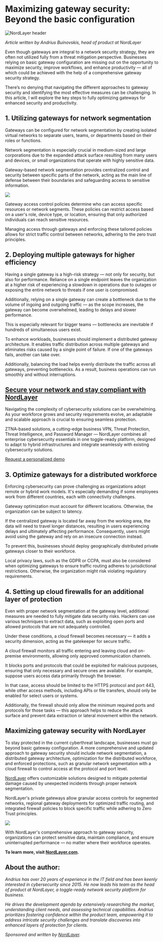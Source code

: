# Maximizing gateway security: Beyond the basic configuration

![NordLayer header](https://www.bleepstatic.com/content/posts/2025/10/16/nordlayer-header.jpg)

_Article written by Andrius Buinovskis, head of product at NordLayer_

Even though gateways are integral to a network security strategy, they are often not utilized fully from a threat mitigation perspective. Businesses relying on basic gateway configuration are missing out on the opportunity to maximize security, improve workflows, and enhance productivity — all of which could be achieved with the help of a comprehensive gateway security strategy.

There’s no denying that navigating the different approaches to gateway security and identifying the most effective measures can be challenging. In this article, I will explore the key steps to fully optimizing gateways for enhanced security and productivity.

## 1\. Utilizing gateways for network segmentation

Gateways can be configured for network segmentation by creating isolated virtual networks to separate users, teams, or departments based on their roles or functions.

Network segmentation is especially crucial in medium-sized and large corporations due to the expanded attack surface resulting from many users and devices, or small organizations that operate with highly sensitive data.

Gateway-based network segmentation provides centralized control and security between specific parts of the network, acting as the main line of defense between their boundaries and safeguarding access to sensitive information.

![](https://www.bleepstatic.com/images/news/security/n/nord-security/nordlayer-maximizing-gateway-security/question.jpg)

Gateway access control policies determine who can access specific resources or network segments. These policies can restrict access based on a user's role, device type, or location, ensuring that only authorized individuals can reach sensitive resources.

Managing access through gateways and enforcing these tailored policies allows for strict traffic control between networks, adhering to the zero trust principles.

## 2\. Deploying multiple gateways for higher efficiency

Having a single gateway is a high-risk strategy — not only for security, but also for performance. Reliance on a single endpoint leaves the organization at a higher risk of experiencing a slowdown in operations due to outages or exposing the entire network to threats if one user is compromised.

Additionally, relying on a single gateway can create a bottleneck due to the volume of ingoing and outgoing traffic — as the scope increases, the gateway can become overwhelmed, leading to delays and slower performance.

This is especially relevant for bigger teams — bottlenecks are inevitable if hundreds of simultaneous users exist.

To enhance workloads, businesses should implement a distributed gateway architecture. It enables traffic distribution across multiple gateways and eliminates risks caused by a single point of failure. If one of the gateways fails, another can take over.

Additionally, balancing the load helps evenly distribute the traffic across all gateways, preventing bottlenecks. As a result, business operations can run smoothly and without interruptions.

## [Secure your network and stay compliant with NordLayer](https://nordsec.mxelm.com/673c96fc76cdd0e8611ae8bb/l/dLGpv2rbv25AafXLp?rn=IyctFmciFEIlNmblJ3dhxkI&re=i02bj5iclRXdw12bjdmbpBXZlxmYANXbhJnYhxmI&sc=false)

Navigating the complexity of cybersecurity solutions can be overwhelming. As your workforce grows and security requirements evolve, an adaptable and scalable approach is crucial to ensuring seamless protection.

ZTNA-based solutions, a cutting-edge business VPN, Threat Protection, Threat Intelligence, and Password Manager — NordLayer combines all enterprise cybersecurity essentials in one toggle-ready platform, designed to adapt to hybrid infrastructures and integrate seamlessly with existing cybersecurity solutions.

[Request a personalized demo](https://nordsec.mxelm.com/673c96fc76cdd0e8611ae8bb/l/dLGpv2rbv25AafXLp?rn=IyctFmciFEIlNmblJ3dhxkI&re=i02bj5iclRXdw12bjdmbpBXZlxmYANXbhJnYhxmI&sc=false)

## 3\. Optimize gateways for a distributed workforce

Enforcing cybersecurity can prove challenging as organizations adopt remote or hybrid work models. It's especially demanding if some employees work from different countries, each with connectivity challenges.

Gateway optimization must account for different locations. Otherwise, the organization can be subject to latency.

If the centralized gateway is located far away from the working area, the data will need to travel longer distances, resulting in users experiencing delays and ultimately affecting performance. Consequently, users might avoid using the gateway and rely on an insecure connection instead.

To prevent this, businesses should deploy geographically distributed private gateways closer to their workforce.

Local privacy laws, such as the GDPR or CCPA, must also be considered when optimizing gateways to ensure traffic routing adheres to jurisdictional restrictions. Otherwise, the organization might risk violating regulatory requirements.

## 4\. Setting up cloud firewalls for an additional layer of protection

Even with proper network segmentation at the gateway level, additional measures are needed to fully mitigate data security risks. Hackers can use various techniques to extract data, such as exploiting open ports and allowed protocols that are not adequately controlled.

Under these conditions, a cloud firewall becomes necessary — it adds a security dimension, acting as the gatekeeper for secure traffic.

A cloud firewall monitors all traffic entering and leaving cloud and on-premise environments, allowing only approved communication channels.

It blocks ports and protocols that could be exploited for malicious purposes, ensuring that only necessary and secure ones are available. For example, suppose users access data primarily through the browser.

In that case, access should be limited to the HTTPS protocol and port 443, while other access methods, including APIs or file transfers, should only be enabled for select users or systems.

Additionally, the firewall should only allow the minimum required ports and protocols for those tasks — this approach helps to reduce the attack surface and prevent data extraction or lateral movement within the network.

## Maximizing gateway security with NordLayer

To stay protected in the current cyberthreat landscape, businesses must go beyond basic gateway configuration. A more comprehensive and updated approach to gateway security should include network segmentation, a distributed gateway architecture, optimization for the distributed workforce, and enforced protections, such as granular network segmentation with a cloud firewall to control access at the protocol and port level.

[NordLayer](https://nordlayer.com/?utm%5Fsource=PR&utm%5Fmedium=article&utm%5Fcampaign=Bleeping%5Fcomputer%5Fmain) offers customizable solutions designed to mitigate potential damage caused by unexpected incidents through proper network segmentation.

NordLayer's private gateways allow granular access controls for segmented networks, regional gateway deployments for optimized traffic routing, and integrated firewall policies to block specific traffic while adhering to Zero Trust principles.

![](https://www.bleepstatic.com/images/news/security/n/nord-security/nordlayer-maximizing-gateway-security/nordlayer-schematic.jpg)

With NordLayer's comprehensive approach to gateway security, organizations can protect sensitive data, maintain compliance, and ensure uninterrupted performance — no matter where their workforce operates.

**To learn more, visit [ ](https://nordlayer.com/?utm%5Fsource=PR&utm%5Fmedium=article&utm%5Fcampaign=Bleeping%5Fcomputer%5Fmain)[NordLayer.com](https://nordlayer.com/?utm%5Fsource=PR&utm%5Fmedium=article&utm%5Fcampaign=Bleeping%5Fcomputer%5Fmain).**

## About the author:

_Andrius has over 20 years of experience in the IT field and has been keenly interested in cybersecurity since 2015\. He now leads his team as the head of product at NordLayer, a toggle-ready network security platform for business._ 

_He drives the development agenda by extensively researching the market, understanding client needs, and assessing technical capabilities. Andrius prioritizes fostering confidence within the product team, empowering it to address intricate security challenges and translate discoveries into enhanced layers of protection for clients._

_Sponsored and written by [NordLayer](https://nordlayer.com/?utm%5Fsource=PR&utm%5Fmedium=article&utm%5Fcampaign=Bleeping%5Fcomputer%5Fmain)._